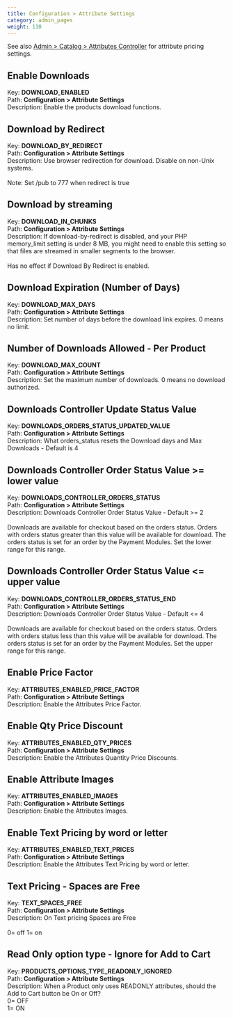 ```yaml
---
title: Configuration > Attribute Settings
category: admin_pages
weight: 110 
---
```


See also <a href="/user/admin_pages/catalog/attributes_controller/">Admin &gt; Catalog &gt; Attributes Controller</a> for attribute pricing settings.

<h2 id="enable_downloads">Enable Downloads</h2>

<div class='indent'>Key: <b>DOWNLOAD_ENABLED</b><br />
Path: <b>Configuration > Attribute Settings</b><br />
Description: Enable the products download functions.</div>


<h2 id="download_by_redirect">Download by Redirect</h2>

<div class='indent'>Key: <b>DOWNLOAD_BY_REDIRECT</b><br />
Path: <b>Configuration > Attribute Settings</b><br />
Description: Use browser redirection for download. Disable on non-Unix systems.<br /><br />Note: Set /pub to 777 when redirect is true</div>


<h2 id="download_by_streaming">Download by streaming</h2>

<div class='indent'>Key: <b>DOWNLOAD_IN_CHUNKS</b><br />
Path: <b>Configuration > Attribute Settings</b><br />
Description: If download-by-redirect is disabled, and your PHP memory_limit setting is under 8 MB, you might need to enable this setting so that files are streamed in smaller segments to the browser.<br /><br />Has no effect if Download By Redirect is enabled.</div>


<h2 id="download_expiration_number_of_days">Download Expiration (Number of Days)</h2>

<div class='indent'>Key: <b>DOWNLOAD_MAX_DAYS</b><br />
Path: <b>Configuration > Attribute Settings</b><br />
Description: Set number of days before the download link expires. 0 means no limit.</div>


<h2 id="number_of_downloads_allowed__per_product">Number of Downloads Allowed - Per Product</h2>

<div class='indent'>Key: <b>DOWNLOAD_MAX_COUNT</b><br />
Path: <b>Configuration > Attribute Settings</b><br />
Description: Set the maximum number of downloads. 0 means no download authorized.</div>


<h2 id="downloads_controller_update_status_value">Downloads Controller Update Status Value</h2>

<div class='indent'>Key: <b>DOWNLOADS_ORDERS_STATUS_UPDATED_VALUE</b><br />
Path: <b>Configuration > Attribute Settings</b><br />
Description: What orders_status resets the Download days and Max Downloads - Default is 4</div>


<h2 id="downloads_controller_order_status_value_GTE_lower_value">Downloads Controller Order Status Value >= lower value</h2>

<div class='indent'>Key: <b>DOWNLOADS_CONTROLLER_ORDERS_STATUS</b><br />
Path: <b>Configuration > Attribute Settings</b><br />
Description: Downloads Controller Order Status Value - Default >= 2<br /><br />Downloads are available for checkout based on the orders status. Orders with orders status greater than this value will be available for download. The orders status is set for an order by the Payment Modules. Set the lower range for this range.</div>


<h2 id="downloads_controller_order_status_value_LTE_upper_value">Downloads Controller Order Status Value <= upper value</h2>

<div class='indent'>Key: <b>DOWNLOADS_CONTROLLER_ORDERS_STATUS_END</b><br />
Path: <b>Configuration > Attribute Settings</b><br />
Description: Downloads Controller Order Status Value - Default <= 4<br /><br />Downloads are available for checkout based on the orders status. Orders with orders status less than this value will be available for download. The orders status is set for an order by the Payment Modules.  Set the upper range for this range.</div>


<h2 id="enable_price_factor">Enable Price Factor</h2>

<div class='indent'>Key: <b>ATTRIBUTES_ENABLED_PRICE_FACTOR</b><br />
Path: <b>Configuration > Attribute Settings</b><br />
Description: Enable the Attributes Price Factor.</div>


<h2 id="enable_qty_price_discount">Enable Qty Price Discount</h2>

<div class='indent'>Key: <b>ATTRIBUTES_ENABLED_QTY_PRICES</b><br />
Path: <b>Configuration > Attribute Settings</b><br />
Description: Enable the Attributes Quantity Price Discounts.</div>


<h2 id="enable_attribute_images">Enable Attribute Images</h2>

<div class='indent'>Key: <b>ATTRIBUTES_ENABLED_IMAGES</b><br />
Path: <b>Configuration > Attribute Settings</b><br />
Description: Enable the Attributes Images.</div>


<h2 id="enable_text_pricing_by_word_or_letter">Enable Text Pricing by word or letter</h2>

<div class='indent'>Key: <b>ATTRIBUTES_ENABLED_TEXT_PRICES</b><br />
Path: <b>Configuration > Attribute Settings</b><br />
Description: Enable the Attributes Text Pricing by word or letter.</div>


<h2 id="text_pricing__spaces_are_free">Text Pricing - Spaces are Free</h2>

<div class='indent'>Key: <b>TEXT_SPACES_FREE</b><br />
Path: <b>Configuration > Attribute Settings</b><br />
Description: On Text pricing Spaces are Free<br /><br />0= off 1= on</div>


<h2 id="read_only_option_type__ignore_for_add_to_cart">Read Only option type - Ignore for Add to Cart</h2>

<div class='indent'>Key: <b>PRODUCTS_OPTIONS_TYPE_READONLY_IGNORED</b><br />
Path: <b>Configuration > Attribute Settings</b><br />
Description: When a Product only uses READONLY attributes, should the Add to Cart button be On or Off?<br />0= OFF<br />1= ON</div>


